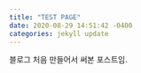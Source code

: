```yaml
---
title: "TEST PAGE"
date: 2020-08-29 14:51:42 -0400
categories: jekyll update
---
```

블로그 처음 만들어서 써본 포스트임.